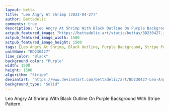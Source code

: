 ```yaml
---
layout: betta
title: "Leo Angry At Shrimp (2023-04-27)"
author: Bettadelic
comments: true
description: "Leo Angry At Shrimp With Black Outline On Purple Background With Stripe Pattern."
actpub_featured_image: "https://bettadelic.art/static/bettas/BD230427.jpg"
actpub_featured_image_width: 1500
actpub_featured_image_height: 1500
tags: [Leo Angry At Shrimp, Black Outline, Purple Background, Stripe Pattern, April 2023, Solid Background Pattern]
unitName: "BD230427"
line_color: "Black"
background_color: "Purple"
width: 1500
height: 1500
algorithm: "Stripe"
deviantart: "https://www.deviantart.com/bettadelic/art/BD230427-Leo-Angry-At-Shrimp-2023-04-27-960007365"
background_type: "Solid"
---
```


Leo Angry At Shrimp With Black Outline On Purple Background With Stripe Pattern.
